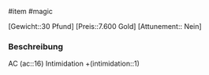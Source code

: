 #item #magic 

[Gewicht::30 Pfund]
[Preis::7.600 Gold]
[Attunement:: Nein]
### Beschreibung
AC (ac::16)
Intimidation +(intimidation::1)
